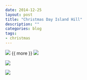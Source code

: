 ```yaml
---
date: 2014-12-25
layout: post
title: "Christmas Day Island Hill"
description: ""
categories: blog
tags:
- christmas
---
```


<!--start excerpt-->
![](/images/2014/2014-12-25-christmas-day-1.jpg)
{{ more }}
![](/images/2014/2014-12-25-christmas-day-2.jpg)

![](/images/2014/2014-12-25-christmas-day-3.jpg)

![](/images/2014/2014-12-25-christmas-day-4.jpg)
